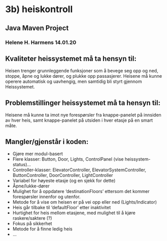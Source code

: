 # 3b) heiskontroll
## Java Maven Project
### Helene H. Harmens 14.01.20



## Kvaliteter heissystemet må ta hensyn til:

Heisen trenger grunnleggende funksjoner som å bevege seg opp og ned, stoppe, åpne og lukke dører, og plukke opp passasjerer. Heisene må kunne operere automatisk og uavhengig, men samtidig bli styrt gjennom Heissystemet.

## Problemstillinger heissystemet må ta hensyn til:

Heisene må kunne ta imot nye forespørsler fra knappe-panelet på innsiden av hver heis, samt knappe-panelet på utsiden i hver etasje på en smart måte. 

## Mangler/gjenstår i koden:
* Gjøre mer modul-basert
* Flere klasser: Button, Door, Lights, ControlPanel (vise heissystem-status)...
* Controller-klasser: ElevatorController, ElevatorSystemController, ButtonController, DoorController, LightController
* Variabel for høyeste etasje (og en sjekk for dette)
* Åpne/lukke-dører
* Mulighet for å oppdatere ‘destinationFloors’ ettersom det kommer forespørsler innenfor og utenfor.
* Metode for å vise om heisen er på vei opp eller ned (Lights/Indicator)
* Heis går tilbake til ‘defaultFloor’ etter inaktivitet
* Hurtighet for heis mellom etasjene, med mulighet til å kjøre raskere/saktere (?)
* Fokus på sikkerhet
* Metode for å finne ledig heis
* ...

